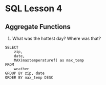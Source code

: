 # SQL Lesson 4
## Aggregate Functions

1. What was the hottest day? Where was that?

```
SELECT
    zip,
    date,
    MAX(maxtemperaturef) as max_temp
FROM
    weather
GROUP BY zip, date
ORDER BY max_temp DESC
```
